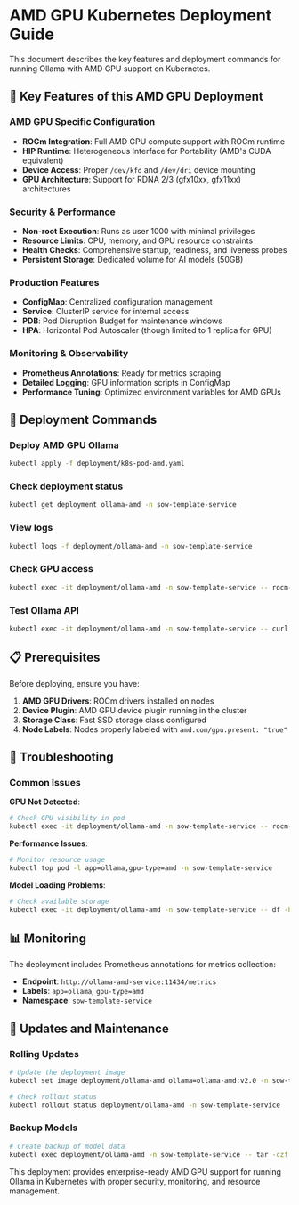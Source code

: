# AMD GPU Kubernetes Deployment Guide

This document describes the key features and deployment commands for running Ollama with AMD GPU support on Kubernetes.

## 🔑 Key Features of this AMD GPU Deployment

### **AMD GPU Specific Configuration**
- **ROCm Integration**: Full AMD GPU compute support with ROCm runtime
- **HIP Runtime**: Heterogeneous Interface for Portability (AMD's CUDA equivalent)
- **Device Access**: Proper `/dev/kfd` and `/dev/dri` device mounting
- **GPU Architecture**: Support for RDNA 2/3 (gfx10xx, gfx11xx) architectures

### **Security & Performance**
- **Non-root Execution**: Runs as user 1000 with minimal privileges
- **Resource Limits**: CPU, memory, and GPU resource constraints
- **Health Checks**: Comprehensive startup, readiness, and liveness probes
- **Persistent Storage**: Dedicated volume for AI models (50GB)

### **Production Features**
- **ConfigMap**: Centralized configuration management
- **Service**: ClusterIP service for internal access
- **PDB**: Pod Disruption Budget for maintenance windows
- **HPA**: Horizontal Pod Autoscaler (though limited to 1 replica for GPU)

### **Monitoring & Observability**
- **Prometheus Annotations**: Ready for metrics scraping
- **Detailed Logging**: GPU information scripts in ConfigMap
- **Performance Tuning**: Optimized environment variables for AMD GPUs

## 🚀 Deployment Commands

### Deploy AMD GPU Ollama
```bash
kubectl apply -f deployment/k8s-pod-amd.yaml
```

### Check deployment status
```bash
kubectl get deployment ollama-amd -n sow-template-service
```

### View logs
```bash
kubectl logs -f deployment/ollama-amd -n sow-template-service
```

### Check GPU access
```bash
kubectl exec -it deployment/ollama-amd -n sow-template-service -- rocm-smi
```

### Test Ollama API
```bash
kubectl exec -it deployment/ollama-amd -n sow-template-service -- curl http://localhost:11434/api/tags
```

## 📋 Prerequisites

Before deploying, ensure you have:

1. **AMD GPU Drivers**: ROCm drivers installed on nodes
2. **Device Plugin**: AMD GPU device plugin running in the cluster
3. **Storage Class**: Fast SSD storage class configured
4. **Node Labels**: Nodes properly labeled with `amd.com/gpu.present: "true"`

## 🔧 Troubleshooting

### Common Issues

**GPU Not Detected**:
```bash
# Check GPU visibility in pod
kubectl exec -it deployment/ollama-amd -n sow-template-service -- rocm-smi --showid
```

**Performance Issues**:
```bash
# Monitor resource usage
kubectl top pod -l app=ollama,gpu-type=amd -n sow-template-service
```

**Model Loading Problems**:
```bash
# Check available storage
kubectl exec -it deployment/ollama-amd -n sow-template-service -- df -h /models
```

## 📊 Monitoring

The deployment includes Prometheus annotations for metrics collection:

- **Endpoint**: `http://ollama-amd-service:11434/metrics`
- **Labels**: `app=ollama`, `gpu-type=amd`
- **Namespace**: `sow-template-service`

## 🔄 Updates and Maintenance

### Rolling Updates
```bash
# Update the deployment image
kubectl set image deployment/ollama-amd ollama=ollama-amd:v2.0 -n sow-template-service

# Check rollout status
kubectl rollout status deployment/ollama-amd -n sow-template-service
```

### Backup Models
```bash
# Create backup of model data
kubectl exec deployment/ollama-amd -n sow-template-service -- tar -czf /tmp/models-backup.tar.gz /models
```

This deployment provides enterprise-ready AMD GPU support for running Ollama in Kubernetes with proper security, monitoring, and resource management.
